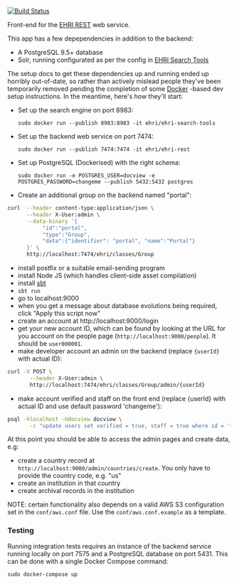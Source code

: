 [![Build Status](https://travis-ci.org/EHRI/ehri-frontend.svg?branch=master)](https://travis-ci.org/EHRI/ehri-frontend)

Front-end for  the [EHRI REST](https://github.com/EHRI/ehri-rest) web service.

This app has a few depependencies in addition to the backend:

 - A PostgreSQL 9.5+ database
 - Solr, running configurated as per the config in [EHRI Search Tools](https://github.com/EHRI/ehri-search-tools)

The setup docs to get these dependencies up and running ended up horribly out-of-date, so rather than
actively mislead people they've been temporarily removed pending the completion of some [Docker](https://www.docker.com)
-based dev setup instructions. In the meantime, here's how they'll start:

 - Set up the search engine on port 8983: 
 
     `sudo docker run --publish 8983:8983 -it ehri/ehri-search-tools`
      
 - Set up the backend web service on port 7474: 
 
     `sudo docker run --publish 7474:7474 -it ehri/ehri-rest`
     
 - Set up PostgreSQL (Dockerised) with the right schema: 
 
     `sudo docker run -e POSTGRES_USER=docview -e POSTGRES_PASSWORD=changeme --publish 5432:5432 postgres`

 - Create an additional group on the backend named "portal":

```bash 
curl  --header content-type:application/json \
      --header X-User:admin \
      --data-binary '{
           "id":"portal", 
           "type":"Group",
           "data":{"identifier": "portal", "name":"Portal"}
      }' \
      http://localhost:7474/ehri/classes/Group
```

 - install postfix or a suitable email-sending program
 - install Node JS (which handles client-side asset compilation)
 - install [sbt](http://www.scala-sbt.org/release/docs/Setup.html)
 - `sbt run`
 - go to localhost:9000
 - when you get a message about database evolutions being required, click "Apply this script now"
 - create an account at http://localhost:9000/login
 - get your new account ID, which can be found by looking at the URL for you account on the people page (`http://localhost:9000/people`). It should be `user000001`.
 - make developer account an admin on the backend (replace `{userId}` with actual ID):
 
 ```bash
curl -X POST \
        --header X-User:admin \
        http://localhost:7474/ehri/classes/Group/admin/{userId}
 ```
 
 - make account verified and staff on the front end (replace {userId} with actual ID and use default password 'changeme'):
 
 ```bash
psql -hlocalhost -Udocview docview \
        -c "update users set verified = true, staff = true where id = '{userId}'"
```

At this point you should be able to access the admin pages and create data, e.g:

 - create a country record at `http://localhost:9000/admin/countries/create`. You only have to provide the country code, e.g. "us"
 - create an institution in that country
 - create archival records in the institution
 
NOTE: certain functionality also depends on a valid AWS S3 configuration set in the `conf/aws.conf` file.
Use the `conf/aws.conf.example` as a template.

### Testing

Running integration tests requires an instance of the backend service running locally on port 7575 
and a PostgreSQL database on port 5431. This can be done with a single Docker Compose command:

    sudo docker-compose up
